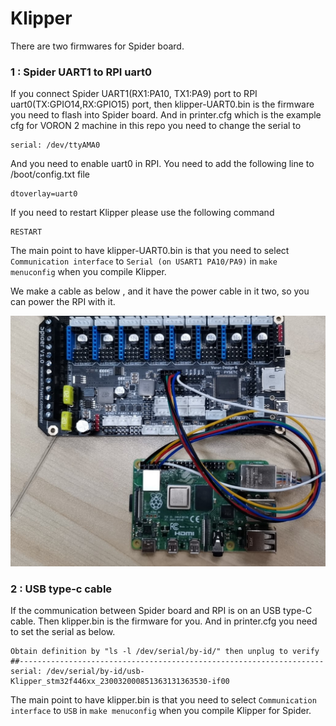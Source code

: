 # Klipper

There are two firmwares for Spider board.

### 1 : Spider UART1 to RPI uart0

If you connect Spider UART1(RX1:PA10, TX1:PA9) port to RPI  uart0(TX:GPIO14,RX:GPIO15) port, then klipper-UART0.bin is the firmware you need to flash into Spider board. And in printer.cfg which is the example cfg for VORON 2 machine in this repo you need to change the serial to

```
serial: /dev/ttyAMA0
```

And  you need to enable uart0 in RPI. You need to add the following line to /boot/config.txt file

```
dtoverlay=uart0
```

If you need to restart Klipper please use the following command

```
RESTART
```

The main point to have klipper-UART0.bin is that you need to select `Communication interface` to `Serial (on USART1 PA10/PA9)` in `make menuconfig` when you compile Klipper.

We make a cable as below , and it have the power cable in it two, so you can power the RPI with it.

![](cable.jpg)

### 2 : USB type-c cable

If the communication between Spider board and RPI is on an USB type-C cable. Then klipper.bin is the firmware for you. And in printer.cfg you need to set the serial as below.
```
Obtain definition by "ls -l /dev/serial/by-id/" then unplug to verify
##--------------------------------------------------------------------
serial: /dev/serial/by-id/usb-Klipper_stm32f446xx_230032000851363131363530-if00
```

The main point to have klipper.bin is that you need to select `Communication interface` to `USB` in `make menuconfig` when you compile Klipper for Spider.